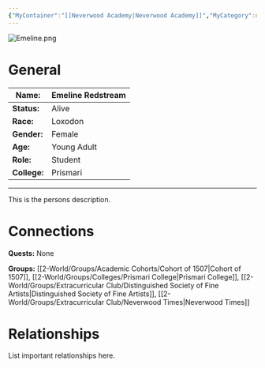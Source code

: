 ```yaml
---
{"MyContainer":"[[Neverwood Academy|Neverwood Academy]]","MyCategory":null,"image":"Emeline.png","tags":["Category/People"],"obsidianUIMode":"preview","aliases":null,"NoteStatus":"❓","char_status":"Alive","char_race":"Loxodon","char_gender":"Female","char_role":"Student","char_college":"Prismari","char_items":null,"char_age":"Young Adult","parents":null,"children":null,"enemies":null,"allies":null,"siblings":null,"partner":null,"Connected_Quests":[],"Connected_Groups":["[[Cohort of 1507|Cohort of 1507]]","[[Prismari College|Prismari College]]","[[Distinguished Society of Fine Artists|Distinguished Society of Fine Artists]]","[[Neverwood Times|Neverwood Times]]"],"dg-publish":true,"dg-path":"World/People/Emeline Redstream.md","permalink":"/world/people/emeline-redstream/","dgPassFrontmatter":true,"updated":"2025-10-03T12:56:36.000+01:00"}
---
```



![Emeline.png](/img/user/z_Assets/character_art/NPCs/Cohort%20of%201507/Emeline.png)
# General


| Name:        | Emeline Redstream |
| ------------ | ----------------- |
| **Status:**  | Alive             |
| **Race:**    | Loxodon           |
| **Gender:**  | Female            |
| **Age:**     | Young Adult       |
| **Role:**    | Student           |
| **College:** | Prismari          |


---

This is the persons description. 


# Connections


**Quests:** None 

**Groups:** [[2-World/Groups/Academic Cohorts/Cohort of 1507\|Cohort of 1507]], [[2-World/Groups/Colleges/Prismari College\|Prismari College]], [[2-World/Groups/Extracurricular Club/Distinguished Society of Fine Artists\|Distinguished Society of Fine Artists]], [[2-World/Groups/Extracurricular Club/Neverwood Times\|Neverwood Times]]

# Relationships

List important relationships here. 

